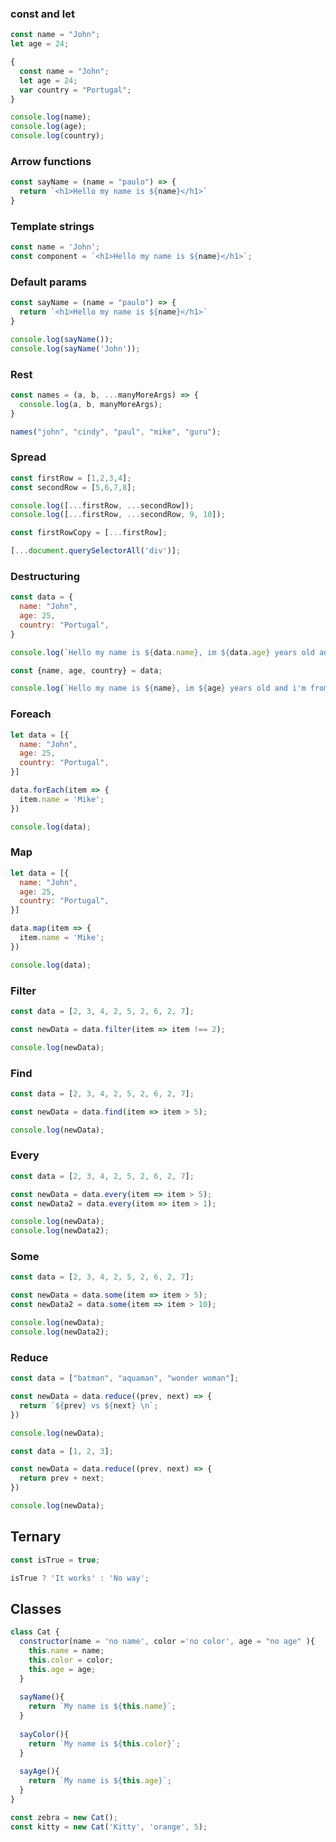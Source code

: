 ### const and let

```javascript
const name = "John";
let age = 24;
```

```javascript
{
  const name = "John";
  let age = 24;
  var country = "Portugal";
}

console.log(name);
console.log(age);
console.log(country);
```

### Arrow functions
```javascript
const sayName = (name = "paulo") => {
  return `<h1>Hello my name is ${name}</h1>`
}

```
### Template strings
```javascript
const name = 'John';
const component = `<h1>Hello my name is ${name}</h1>`;
```
### Default params
```javascript
const sayName = (name = "paulo") => {
  return `<h1>Hello my name is ${name}</h1>`
}

console.log(sayName());
console.log(sayName('John'));

```
### Rest
```javascript
const names = (a, b, ...manyMoreArgs) => {
  console.log(a, b, manyMoreArgs); 
}

names("john", "cindy", "paul", "mike", "guru");

```
### Spread

```javascript
const firstRow = [1,2,3,4];
const secondRow = [5,6,7,8];

console.log([...firstRow, ...secondRow]);
console.log([...firstRow, ...secondRow, 9, 10]);

const firstRowCopy = [...firstRow];

[...document.querySelectorAll('div')];
```
###  Destructuring
```javascript
const data = {
  name: "John",
  age: 25,
  country: "Portugal",
}

console.log(`Hello my name is ${data.name}, im ${data.age} years old and i'm from ${data.country}`);

const {name, age, country} = data;

console.log(`Hello my name is ${name}, im ${age} years old and i'm from ${country}`);

```
### Foreach
```javascript
let data = [{
  name: "John",
  age: 25,
  country: "Portugal",
}]

data.forEach(item => {
  item.name = 'Mike';
})

console.log(data);

```
### Map
```javascript
let data = [{
  name: "John",
  age: 25,
  country: "Portugal",
}]

data.map(item => {
  item.name = 'Mike';
})

console.log(data);
```

### Filter
```javascript
const data = [2, 3, 4, 2, 5, 2, 6, 2, 7];

const newData = data.filter(item => item !== 2);

console.log(newData);
```

### Find

```javascript
const data = [2, 3, 4, 2, 5, 2, 6, 2, 7];

const newData = data.find(item => item > 5);

console.log(newData);
```

###  Every 
```javascript
const data = [2, 3, 4, 2, 5, 2, 6, 2, 7];

const newData = data.every(item => item > 5);
const newData2 = data.every(item => item > 1);

console.log(newData);
console.log(newData2);

```

### Some
```javascript
const data = [2, 3, 4, 2, 5, 2, 6, 2, 7];

const newData = data.some(item => item > 5);
const newData2 = data.some(item => item > 10);

console.log(newData);
console.log(newData2);

```

### Reduce
```javascript
const data = ["batman", "aquaman", "wonder woman"];

const newData = data.reduce((prev, next) => {
  return `${prev} vs ${next} \n`;
})

console.log(newData);

const data = [1, 2, 3];

const newData = data.reduce((prev, next) => {
  return prev + next;
})

console.log(newData);

```

## Ternary
```javascript
const isTrue = true;

isTrue ? 'It works' : 'No way';

```

## Classes
```javascript
class Cat {
  constructor(name = 'no name', color ='no color', age = "no age" ){
    this.name = name;
    this.color = color;
    this.age = age;
  }
  
  sayName(){
    return `My name is ${this.name}`;
  }
  
  sayColor(){
    return `My name is ${this.color}`;
  }
  
  sayAge(){
    return `My name is ${this.age}`;
  }
}

const zebra = new Cat();
const kitty = new Cat('Kitty', 'orange', 5);


```
